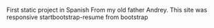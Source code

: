 First static project in Spanish
From my old father Andrey.
This site was responsive startbootstrap-resume from bootstrap
